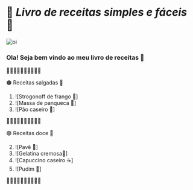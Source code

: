 # 🥨 _Livro de receitas simples e fáceis_ 📖
![oi](https://i.ibb.co/yWT2fCr/ffd76dabd439a903784d92a11b4a4fa262c2106ed30d9befd10b924ee2059f4d-0.png)

### Ola! Seja bem vindo ao meu livro de receitas 🍩

🔸🔸🔸🔸🔸🔸🔸🔸🔸🔸

🟤 Receitas salgadas 🤎

1. ![Strogonoff de frango 🥘]
2. ![Massa de panqueca 🥞]
3. ![Pão caseiro 🍞]

🔸🔸🔸🔸🔸🔸🔸🔸🔸🔸

🟣 Receitas doce 💜

2.  ![Pavê 🥮]
3.  ![Gelatina cremosa🍧]
4.  ![Capuccino caseiro ☕]
5.  ![Pudim 🍮]

🔸🔸🔸🔸🔸🔸🔸🔸🔸🔸



